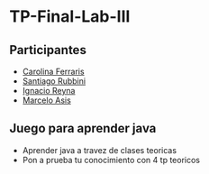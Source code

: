# TP-Final-Lab-III

##  Participantes  
- <a href="https://www.linkedin.com/in/carolina-ferraris-86264823b/">Carolina Ferraris</a>
- <a href="https://www.linkedin.com/in/santiago-rubini-3067a5248/">Santiago Rubbini</a>
- <a href="https://www.linkedin.com/in/ignacio-nicolas-reyna-349834248/">Ignacio Reyna</a>
- <a href="https://www.linkedin.com/in/marcelo-alejandro-asis-825ba7255/">Marcelo Asis</a>


##  Juego para aprender java

- Aprender java a travez de clases teoricas
- Pon a prueba tu conocimiento con 4 tp teoricos
